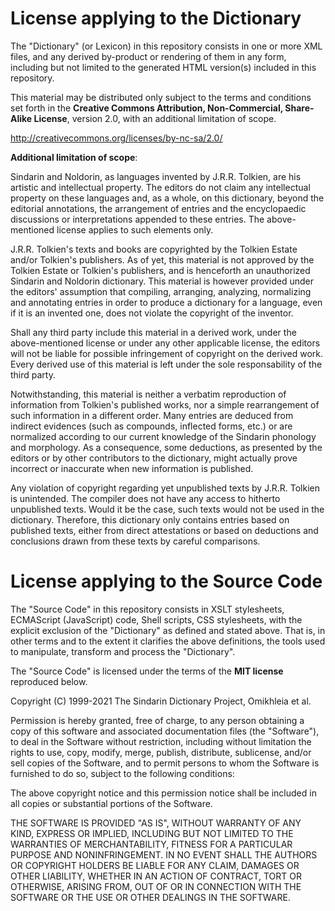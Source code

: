 # License applying to the Dictionary

The "Dictionary" (or Lexicon) in this repository consists in one or more XML
files, and any derived by-product or rendering of them in any form, including
but not limited to the generated HTML version(s) included in this repository.

This material may be distributed only subject to the terms and conditions
set forth in the **Creative Commons Attribution, Non-Commercial, Share-Alike
License**, version 2.0, with an additional limitation of scope.

http://creativecommons.org/licenses/by-nc-sa/2.0/

**Additional limitation of scope**:

Sindarin and Noldorin, as languages invented by J.R.R. Tolkien, are his artistic and
intellectual property. The editors do not claim any intellectual property on these
languages and, as a whole, on this dictionary, beyond the editorial annotations, the
arrangement of entries and the encyclopaedic discussions or interpretations
appended to these entries. The above-mentioned license applies to such elements
only.

J.R.R. Tolkien's texts and books are copyrighted by the Tolkien Estate and/or Tolkien's
publishers. As of yet, this material is not approved by the Tolkien Estate or Tolkien's
publishers, and is henceforth an unauthorized Sindarin and Noldorin dictionary. This
material is however provided under the editors' assumption that compiling, arranging,
analyzing, normalizing and annotating entries in order to produce a dictionary for a
language, even if it is an invented one, does not violate the copyright of the inventor.

Shall any third party include this material in a derived work, under the above-mentioned
license or under any other applicable license, the editors will not be liable for possible
infringement of copyright on the derived work. Every derived use of this material is left
under the sole responsability of the third party.

Notwithstanding, this material is neither a verbatim reproduction of information
from Tolkien's published works, nor a simple rearrangement of such information in
a different order. Many entries are deduced from indirect evidences (such as
compounds, inflected forms, etc.) or are normalized according to our current
knowledge of the Sindarin phonology and morphology. As a consequence, some
deductions, as presented by the editors or by other contributors to the dictionary,
might actually prove incorrect or inaccurate when new information is published.

Any violation of copyright regarding yet unpublished texts by J.R.R. Tolkien is
unintended. The compiler does not have any access to hitherto unpublished texts.
Would it be the case, such texts would not be used in the dictionary. Therefore,
this dictionary only contains entries based on published texts, either from
direct attestations or based on deductions and conclusions drawn from these texts
by careful comparisons.

# License applying to the Source Code

The "Source Code" in this repository consists in XSLT stylesheets, ECMAScript
(JavaScript) code, Shell scripts, CSS stylesheets, with the explicit exclusion
of the "Dictionary" as defined and stated above. That is, in other terms and
to the extent it clarifies the above definitions, the tools used to manipulate,
transform and process the "Dictionary".

The "Source Code" is licensed under the terms of the **MIT license** reproduced
below.

Copyright (C) 1999-2021 The Sindarin Dictionary Project, Omikhleia et al.

Permission is hereby granted, free of charge, to any person obtaining a copy
of this software and associated documentation files (the "Software"), to deal
in the Software without restriction, including without limitation the rights
to use, copy, modify, merge, publish, distribute, sublicense, and/or sell
copies of the Software, and to permit persons to whom the Software is
furnished to do so, subject to the following conditions:

The above copyright notice and this permission notice shall be included in
all copies or substantial portions of the Software.

THE SOFTWARE IS PROVIDED "AS IS", WITHOUT WARRANTY OF ANY KIND, EXPRESS OR
IMPLIED, INCLUDING BUT NOT LIMITED TO THE WARRANTIES OF MERCHANTABILITY,
FITNESS FOR A PARTICULAR PURPOSE AND NONINFRINGEMENT.  IN NO EVENT SHALL THE
AUTHORS OR COPYRIGHT HOLDERS BE LIABLE FOR ANY CLAIM, DAMAGES OR OTHER
LIABILITY, WHETHER IN AN ACTION OF CONTRACT, TORT OR OTHERWISE, ARISING FROM,
OUT OF OR IN CONNECTION WITH THE SOFTWARE OR THE USE OR OTHER DEALINGS IN
THE SOFTWARE.
